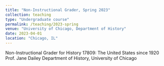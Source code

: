 ```yaml
---
title: "Non-Instructional Grader, Spring 2023"
collection: teaching
type: "Undergraduate course"
permalink: /teaching/2023-spring
venue: "University of Chicago, Department of History"
date: 2023-04-01
location: "Chicago, IL"
---
```


Non-Instructional Grader for History 17809: The United States since 1920
Prof. Jane Dailey
Department of History, University of Chicago